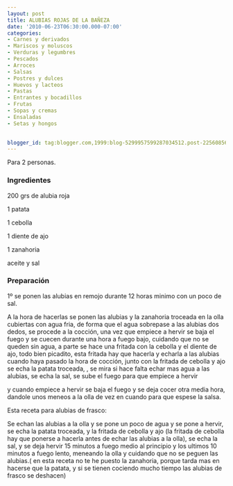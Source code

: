 ```yaml
---
layout: post
title: ALUBIAS ROJAS DE LA BAÑEZA
date: '2010-06-23T06:30:00.000-07:00'
categories:
- Carnes y derivados
- Mariscos y moluscos
- Verduras y legumbres
- Pescados
- Arroces
- Salsas
- Postres y dulces
- Huevos y lacteos
- Pastas
- Entrantes y bocadillos
- Frutas
- Sopas y cremas
- Ensaladas
- Setas y hongos
 

blogger_id: tag:blogger.com,1999:blog-5299957599287034512.post-2256085699096602388
---
```


Para 2 personas.

<h3>Ingredientes</h3>

200 grs de alubia roja

1 patata

1 cebolla

1 diente de ajo

1 zanahoria

aceite y sal

<h3>Preparación</h3>

1&ordm; se ponen las alubias en remojo durante 12 horas minimo con un poco de sal.

A la hora de hacerlas se ponen las alubias y la zanahoria troceada en la olla cubiertas con agua fria, de forma que el agua sobrepase a las alubias dos dedos, se procede a la cocción, una vez que empiece a hervir se baja el fuego y se cuecen durante una hora a fuego bajo, cuidando que no se queden sin agua, a parte se hace una fritada con la cebolla y el diente de ajo, todo bien picadito, esta fritada hay que hacerla y echarla a las alubias cuando haya pasado la hora de cocción, junto con la fritada de cebolla y ajo se echa la patata troceada, , se mira si hace falta echar mas agua a las alubias, se echa la sal, se sube el fuego para que empiece a hervir

y cuando empiece a hervir se baja el fuego y se deja cocer otra media hora, dandole unos meneos a la olla de vez en cuando para que espese la salsa.

Esta receta para alubias de frasco:

Se echan las alubias a la olla y se pone un poco de agua y se pone a hervir, se echa la patata troceada, y la fritada de cebolla y ajo (la fritada de cebolla hay que ponerse a hacerla antes de echar las alubias a la olla), se echa la sal, y se deja hervir 15 minutos a fuego medio al principio y los ultimos 10 minutos a fuego lento, meneando la olla y cuidando que no se peguen las alubias.( en esta receta no te he puesto la zanahoria, porque tarda mas en hacerse que la patata, y si se tienen cociendo mucho tiempo las alubias de frasco se deshacen)

